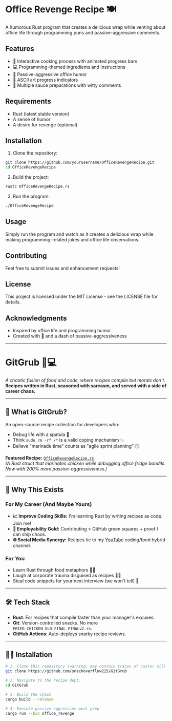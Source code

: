 # Office Revenge Recipe 🍽️

A humorous Rust program that creates a delicious wrap while venting about office life through programming puns and passive-aggressive comments.

## Features

- 🍳 Interactive cooking process with animated progress bars
- 💻 Programming-themed ingredients and instructions
- 😤 Passive-aggressive office humor
- 🎨 ASCII art progress indicators
- 🧪 Multiple sauce preparations with witty comments

## Requirements

- Rust (latest stable version)
- A sense of humor
- A desire for revenge (optional)

## Installation

1. Clone the repository:
```bash
git clone https://github.com/yourusername/OfficeRevengeRecipe.git
cd OfficeRevengeRecipe
```

2. Build the project:
```bash
rustc OfficeRevengeRecipe.rs
```

3. Run the program:
```bash
./OfficeRevengeRecipe
```

## Usage

Simply run the program and watch as it creates a delicious wrap while making programming-related jokes and office life observations.

## Contributing

Feel free to submit issues and enhancement requests!

## License

This project is licensed under the MIT License - see the LICENSE file for details.

## Acknowledgments

- Inspired by office life and programming humor
- Created with 🧀 and a dash of passive-aggressiveness

---

# GitGrub 🍴💻

*A chaotic fusion of food and code, where recipes compile but morals don't.*  
**Recipes written in Rust, seasoned with sarcasm, and served with a side of career chaos.**

---

## 🍔 What is GitGrub?

An open-source recipe collection for developers who:
- Debug life with a spatula 🥄
- Think `sudo rm -rf /*` is a valid coping mechanism 💥
- Believe "marinade time" counts as "agile sprint planning" 🕒

**Featured Recipe:** [`OfficeRevengeRecipe.rs`](src/office_revenge.rs)  
*(A Rust struct that marinates chicken while debugging office fridge bandits. Now with 200% more passive-aggressiveness.)*

---

## 🚀 Why This Exists

### For My Career (And Maybe Yours)
- **📈 Improve Coding Skills:** I'm learning Rust by writing recipes as code. Join me!
- **🎯 Employability Gold:** Contributing = GitHub green squares + proof I can ship chaos.
- **🌐 Social Media Synergy:** Recipes tie to my [YouTube](https://youtube.com/snackoverflow215) coding/food hybrid channel.

### For You
- Learn Rust through food metaphors 🦀🍗
- Laugh at corporate trauma disguised as recipes 💼🔥
- Steal code snippets for your next interview (we won't tell) 🤫

---

## 🛠️ Tech Stack
- **Rust**: For recipes that compile faster than your manager's excuses.
- **Git**: Version-controlled snacks. No more `FRIED_CHICKEN_OLD_FINAL_FINALv2.rs`.
- **GitHub Actions**: Auto-deploys snarky recipe reviews.

---

## 🧑🍳 Installation

```bash
# 1. Clone this repository (warning: may contain traces of castor oil)
git clone https://github.com/snackoverflow215/GitGrub

# 2. Navigate to the recipe dept.
cd GitGrub

# 3. Build the chaos
cargo build --release

# 4. Execute passive-aggressive meal prep
cargo run --bin office_revenge